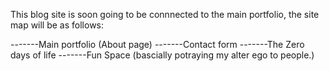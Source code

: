 This blog site is soon going to be connnected to the main portfolio, the site map will be as follows:

-------Main portfolio (About page)
-------Contact form
-------The Zero days of life
-------Fun Space (bascially potraying my alter ego to people.)
